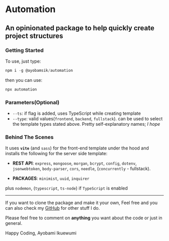 # Automation

## An opinionated package to help quickly create project structures

### Getting Started
To use, just type:

```js
npm i -g @ayobamsik/automation
```

then you can use:
```js
npx automation
```


### Parameters(Optional)
- ```--ts```: if flag is added, uses TypeScript while creating template
- ```--type```: valid values(```frontend```, ```backend```, ```fullstack```). can be used to select the template types stated above. Pretty self-explanatory names; _I hope_


### Behind The Scenes

It uses **```vite```** (and ```sass```) for the front-end template under the hood and installs the following for the server side template:

- **REST API**: ```express```, ```mongoose```, ```morgan```, ```bcrypt```, ```config```, ```dotenv```,  ```jsonwebtoken```, ```body-parser```, ```cors```, ```needle```, (```concurrently``` - fullstack).

- **PACKAGES**: ```minimist```, ```uuid```, ```inquirer```

plus ```nodemon```, (```typescript```, ```ts-node```) if ```TypeScript``` is enabled

---

If you want to clone the package and make it your own, Feel free and you can also check my [GitHub](https://github.com/Ikuewumi) for other stuff I do.

Please feel free to comment on **anything** you want about the code or just in general.

Happy Coding,
Ayobami Ikuewumi

